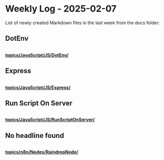 # Weekly Log - 2025-02-07

List of newly created Markdown files in the last week from the docs folder:

## DotEnv
![]()



**[topics/JavaScript/JS/DotEnv/](https://levoxtrip.github.io/TKB/topics/JavaScript/JS/DotEnv/)**

## Express
![]()



**[topics/JavaScript/JS/Express/](https://levoxtrip.github.io/TKB/topics/JavaScript/JS/Express/)**

## Run Script On Server
![]()



**[topics/JavaScript/JS/RunScriptOnServer/](https://levoxtrip.github.io/TKB/topics/JavaScript/JS/RunScriptOnServer/)**

## No headline found
![]()



**[topics/n8n/Nodes/RaindropNode/](https://levoxtrip.github.io/TKB/topics/n8n/Nodes/RaindropNode/)**

